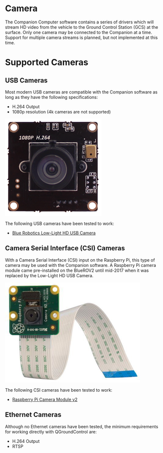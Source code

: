 # Camera

The Companion Computer software contains a series of drivers which will stream HD video from the vehicle to the Ground Control Station (GCS) at the surface. Only one camera may be connected to the Companion at a time. Support for multiple camera streams is planned, but not implemented at this time.

# Supported Cameras

## USB Cameras

Most modern USB cameras are compatible with the Companion software as long as they have the following specifications:

* H.264 Output
* 1080p resolution (4k cameras are not supported)

<img src="/images/introduction/hardware/hardware-cam-usb.png" class="img-responsive img-center" style="max-height:600px;">

The following USB cameras have been tested to work:

* [Blue Robotics Low-Light HD USB Camera](https://www.bluerobotics.com/store/electronics/cam-usb-low-light-r1/)

## Camera Serial Interface (CSI) Cameras

With a Camera Serial Interface (CSI) input on the Raspberry Pi, this type of camera may be used with the Companion software. A Raspberry Pi camera module came pre-installed on the BlueROV2 until mid-2017 when it was replaced by the Low-Light HD USB Camera.

<img src="/images/introduction/hardware/hardware-rpicam.jpg" class="img-responsive img-center" style="max-height:600px;">

The following CSI cameras have been tested to work:

* [Raspberry Pi Camera Module v2](https://www.raspberrypi.org/products/camera-module-v2/)

## Ethernet Cameras

Although no Ethernet cameras have been tested, the minimum requirements for working directly with QGroundControl are:

* H.264 Output
* RTSP
